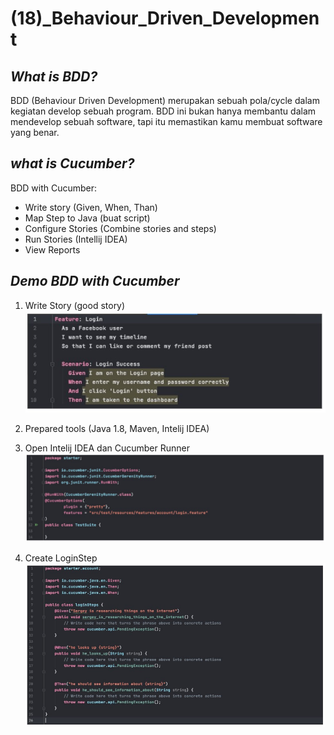 # (18)_Behaviour_Driven_Development

## *What is BDD?*

 BDD (Behaviour Driven Development) merupakan sebuah pola/cycle dalam kegiatan develop sebuah program. BDD ini bukan hanya membantu dalam mendevelop sebuah software, tapi itu memastikan kamu membuat software yang benar.
## *what is Cucumber?*

 BDD with Cucumber:
  - Write story (Given, When, Than)
  - Map Step to Java (buat script)
  - Configure Stories (Combine stories and steps)
  - Run Stories (Intellij IDEA)
  - View Reports

## *Demo BDD with Cucumber*

 1. Write Story (good story)
 ![alt text](1.jpg)

 2. Prepared tools (Java 1.8, Maven, Intelij IDEA)

 3. Open Intelij IDEA dan Cucumber Runner
 ![alt text](2.jpg) 

 4. Create LoginStep
 ![alt text](3.jpg)
